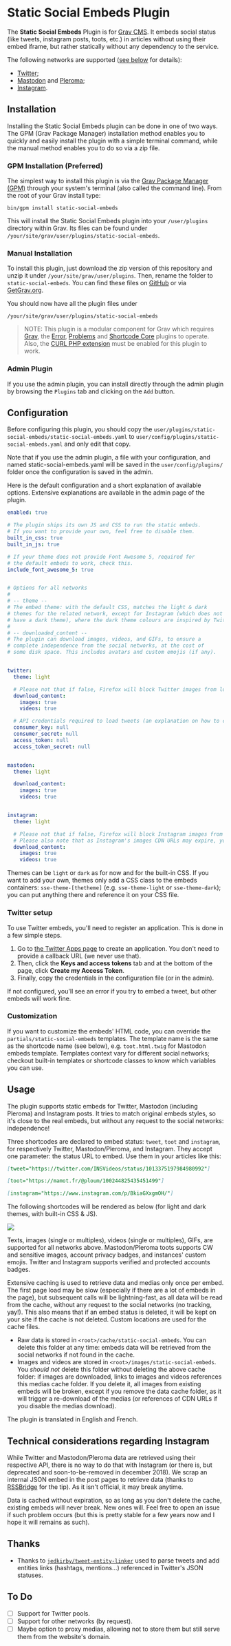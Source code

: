 # Static Social Embeds Plugin

The **Static Social Embeds** Plugin is for [Grav CMS](http://github.com/getgrav/grav). It embeds social status (like tweets, instagram posts, toots, etc.) in articles without using their embed iframe, but rather statically without any dependency to the service.

The following networks are supported ([see below](#usage) for details):

- [Twitter](https://twitter.com);
- [Mastodon](https://joinmastodon.org) and [Pleroma](https://pleroma.social);
- [Instagram](https://www.instagram.com).

## Installation

Installing the Static Social Embeds plugin can be done in one of two ways. The GPM (Grav Package Manager) installation method enables you to quickly and easily install the plugin with a simple terminal command, while the manual method enables you to do so via a zip file.

### GPM Installation (Preferred)

The simplest way to install this plugin is via the [Grav Package Manager (GPM)](http://learn.getgrav.org/advanced/grav-gpm) through your system's terminal (also called the command line).  From the root of your Grav install type:

    bin/gpm install static-social-embeds

This will install the Static Social Embeds plugin into your `/user/plugins` directory within Grav. Its files can be found under `/your/site/grav/user/plugins/static-social-embeds`.

### Manual Installation

To install this plugin, just download the zip version of this repository and unzip it under `/your/site/grav/user/plugins`. Then, rename the folder to `static-social-embeds`. You can find these files on [GitHub](https://github.com/amaury-carrade/grav-plugin-static-social-embeds) or via [GetGrav.org](http://getgrav.org/downloads/plugins#extras).

You should now have all the plugin files under

    /your/site/grav/user/plugins/static-social-embeds
	
> NOTE: This plugin is a modular component for Grav which requires [Grav](http://github.com/getgrav/grav), the [Error](https://github.com/getgrav/grav-plugin-error), [Problems](https://github.com/getgrav/grav-plugin-problems) and [Shortcode Core](https://github.com/getgrav/grav-plugin-shortcode-core) plugins to operate. Also, the [CURL PHP extension](https://secure.php.net/curl) must be enabled for this plugin to work.

### Admin Plugin

If you use the admin plugin, you can install directly through the admin plugin by browsing the `Plugins` tab and clicking on the `Add` button.

## Configuration

Before configuring this plugin, you should copy the `user/plugins/static-social-embeds/static-social-embeds.yaml` to `user/config/plugins/static-social-embeds.yaml` and only edit that copy.

Note that if you use the admin plugin, a file with your configuration, and named static-social-embeds.yaml will be saved in the `user/config/plugins/` folder once the configuration is saved in the admin.

Here is the default configuration and a short explanation of available options. Extensive explanations are available in the admin page of the plugin.

```yaml
enabled: true

# The plugin ships its own JS and CSS to run the static embeds.
# If you want to provide your own, feel free to disable them.
built_in_css: true
built_in_js: true

# If your theme does not provide Font Awesome 5, required for
# the default embeds to work, check this.
include_font_awesome_5: true


# Options for all networks
#
# -- theme --
# The embed theme: with the default CSS, matches the light & dark
# themes for the related network, except for Instagram (which does not
# have a dark theme), where the dark theme colours are inspired by Twitter.
#
# -- downloaded_content --
# The plugin can download images, videos, and GIFs, to ensure a
# complete independence from the social networks, at the cost of
# some disk space. This includes avatars and custom emojis (if any).


twitter:
  theme: light

  # Please not that if false, Firefox will block Twitter images from loading by default (for privacy reasons).
  download_content:
    images: true
    videos: true

  # API credentials required to load tweets (an explanation on how to create an application is available below).
  consumer_key: null
  consumer_secret: null
  access_token: null
  access_token_secret: null


mastodon:
  theme: light

  download_content:
    images: true
    videos: true


instagram:
  theme: light

  # Please not that if false, Firefox will block Instagram images from loading by default (for privacy reasons).
  # Please also note that as Instagram's images CDN URLs may expire, you should keep that to true if possible.
  download_content:
    images: true
    videos: true
```

Themes can be `light` or `dark` as for now and for the built-in CSS. If you want to add your own, themes only add a CSS class to the embeds containers: `sse-theme-[thetheme]` (e.g. `sse-theme-light` or `sse-theme-dark`); you can put anything there and reference it on your CSS file.

### Twitter setup

To use Twitter embeds, you'll need to register an application. This is done in a few simple steps.

1. Go to [the Twitter Apps page](https://apps.twitter.com/app/new) to create an application. You don't need to provide a callback URL (we never use that).
2. Then, click the **Keys and access tokens** tab and at the bottom of the page, click **Create my Access Token**.
3. Finally, copy the credentials in the configuration file (or in the admin).

If not configured, you'll see an error if you try to embed a tweet, but other embeds will work fine.

### Customization

If you want to customize the embeds' HTML code, you can override the `partials/static-social-embeds` templates. The template name is the same as the shortcode name (see below), e.g. `toot.html.twig` for Mastodon embeds template. Templates context vary for different social networks; checkout built-in templates or shortcode classes to know which variables you can use.

## Usage

The plugin supports static embeds for Twitter, Mastodon (including Pleroma) and Instagram posts. It tries to match original embeds styles, so it's close to the real embeds, but without any request to the social networks: independence!

Three shortcodes are declared to embed status: `tweet`, `toot` and `instagram`, for respectively Twitter, Mastodon/Pleroma, and Instagram. They accept one parameter: the status URL to embed. Use them in your articles like this:

```markdown
[tweet="https://twitter.com/INSVideos/status/1013375197984980992"]

[toot="https://mamot.fr/@ploum/100244825435451499"]

[instagram="https://www.instagram.com/p/BkiaGXxgmOH/"]
``` 

The following shortcodes will be rendered as below (for light and dark themes, with built-in CSS & JS).

![](assets/docs/embeds-preview.png)

Texts, images (single or multiples), videos (single or multiples), GIFs, are supported for all networks above. Mastodon/Pleroma toots supports CW and sensitive images, account privacy badges, and instances' custom emojis. Twitter and Instagram supports verified and protected accounts badges.  

Extensive caching is used to retrieve data and medias only once per embed. The first page load may be slow (especially if there are a lot of embeds in the page), but subsequent calls will be lightning-fast, as all data will be read from the cache, without any request to the social networks (no tracking, yay!). This also means that if an embed status is deleted, it will be kept on your site if the cache is not deleted. Custom locations are used for the cache files.

- Raw data is stored in `<root>/cache/static-social-embeds`. You can delete this folder at any time: embeds data will be retrieved from the social networks if not found in the cache.
- Images and videos are stored in `<root>/images/static-social-embeds`. You _should not_ delete this folder without deleting the above cache folder: if images are downloaded, links to images and videos references this medias cache folder. If you delete it, all images from existing embeds will be broken, except if you remove the data cache folder, as it will trigger a re-download of the medias (or references of CDN URLs if you disable the medias download).

The plugin is translated in English and French.

## Technical considerations regarding Instagram

While Twitter and Mastodon/Pleroma data are retrieved using their respective API, there is no way to do that with Instagram (or there is, but deprecated and soon-to-be-removed in december 2018). We scrap an internal JSON embed in the post pages to retrieve data (thanks to [RSSBridge](https://github.com/RSS-Bridge/rss-bridge/blob/master/bridges/InstagramBridge.php) for the tip). As it isn't official, it may break anytime.

Data is cached without expiration, so as long as you don't delete the cache, existing embeds will never break. New ones will. Feel free to open an issue if such problem occurs (but this is pretty stable for a few years now and I hope it will remains as such).

## Thanks

- Thanks to [`jedkirby/tweet-entity-linker`](https://github.com/jedkirby/tweet-entity-linker) used to parse tweets and add entities links (hashtags, mentions…) referenced in Twitter's JSON statuses.

## To Do

- [ ] Support for Twitter pools.
- [ ] Support for other networks (by request).
- [ ] Maybe option to proxy medias, allowing not to store them but still serve them from the website's domain.
